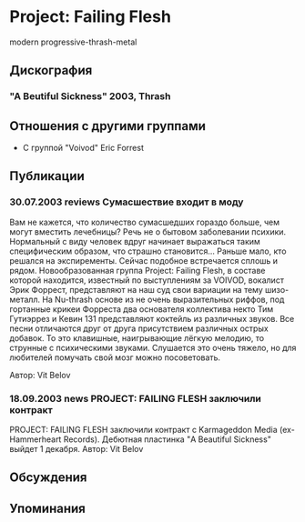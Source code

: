# Project: Failing Flesh

modern progressive-thrash-metal

## Дискография

### "A Beutiful Sickness" 2003, Thrash




## Отношения с другими группами

* C группой "Voivod" Eric Forrest

## Публикации

### 30.07.2003 reviews Сумасшествие входит в моду

<p>Вам не кажется, что количество сумасшедших гораздо больше, чем могут вместить лечебницы? Речь не о бытовом заболевании психики. Нормальный с виду человек вдруг начинает выражаться таким специфическим образом, что страшно становится... Раньше мало, кто решался на экспиременты. Сейчас подобное встречается сплошь и рядом. Новообразованная группа Project: Failing Flesh, в составе которой находится, известный по выступлениям за VOIVOD, вокалист Эрик Форрест, представляют на наш суд свои вариации на тему шизо-металл. На Nu-thrash основе из не очень выразительных риффов, под гортанные крикеи Форреста два основателя коллектива некто Тим Гутиэррез и Кевин 131 представляют коктейль из различных звуков. Все песни отличаются друг от друга присутствием различных острых добавок. То это клавишные, наигрывающие лёгкую мелодию, то струнные с психическими звуками. Слушается это очень тяжело, но для любителей помучать свой мозг можно посоветовать.</p>

Автор: Vit Belov

### 18.09.2003 news PROJECT: FAILING FLESH заключили контракт

PROJECT: FAILING FLESH заключили контракт с Karmageddon Media (ex-Hammerheart Records). Дебютная пластинка "A Beautiful Sickness" выйдет 1 декабря.
Автор: Vit Belov


## Обсуждения


## Упоминания

